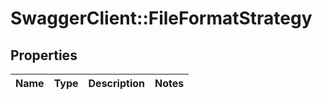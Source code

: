 # SwaggerClient::FileFormatStrategy

## Properties
Name | Type | Description | Notes
------------ | ------------- | ------------- | -------------


